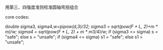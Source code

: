 用第三、四强度准则校准圆轴弯扭组合

core codes:

double sigma3, sigma4,w=pi*pow(d,3)/32;
	sigma3 = sqrt(pow(F * L, 2)+m * m)/w;
	sigma4 = sqrt(pow(F * L, 2) + m * m*3/4)/w;
	if (sigma3 <= sigma)
		s = "safe";
	else s = "unsafe";
	if (sigma4 <= sigma)
		s1 = "safe";
	else s1 = "unsafe";
